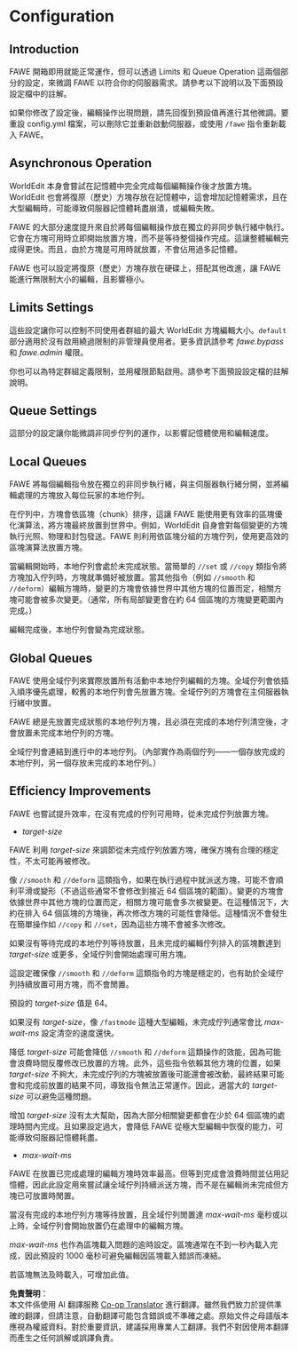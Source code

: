<!--
CO_OP_TRANSLATOR_METADATA:
{
  "original_hash": "a764123f23d4ccc0f5e25f937452f094",
  "translation_date": "2025-05-13T03:53:16+00:00",
  "source_file": "fastasyncworldedit/configuration/configuration.md",
  "language_code": "tw"
}
-->
# Configuration

## Introduction

FAWE 開箱即用就能正常運作，但可以透過 Limits 和 Queue Operation 這兩個部分的設定，來微調 FAWE 以符合你的伺服器需求。請參考以下說明以及下面預設設定檔中的註解。

如果你修改了設定後，編輯操作出現問題，請先回復到預設值再進行其他微調。要重設 config.yml 檔案，可以刪除它並重新啟動伺服器，或使用 `/fawe` 指令重新載入 FAWE。

## Asynchronous Operation

WorldEdit 本身會嘗試在記憶體中完全完成每個編輯操作後才放置方塊。WorldEdit 也會將復原（歷史）方塊存放在記憶體中，這會增加記憶體需求，且在大型編輯時，可能導致伺服器記憶體耗盡崩潰，或編輯失敗。

FAWE 的大部分速度提升來自於將每個編輯操作放在獨立的非同步執行緒中執行。它會在方塊可用時立即開始放置方塊，而不是等待整個操作完成。這讓整體編輯完成得更快。而且，由於方塊是可用時就放置，不會佔用過多記憶體。

FAWE 也可以設定將復原（歷史）方塊存放在硬碟上，搭配其他改進，讓 FAWE 能進行無限制大小的編輯，且影響極小。

## Limits Settings

這些設定讓你可以控制不同使用者群組的最大 WorldEdit 方塊編輯大小。`default` 部分適用於沒有啟用繞過限制的非管理員使用者。更多資訊請參考 *fawe.bypass* 和 *fawe.admin* 權限。

你也可以為特定群組定義限制，並用權限節點啟用。請參考下面預設設定檔的註解說明。

## Queue Settings

這部分的設定讓你能微調非同步佇列的運作，以影響記憶體使用和編輯速度。

## Local Queues

FAWE 將每個編輯指令放在獨立的非同步執行緒，與主伺服器執行緒分開，並將編輯處理的方塊放入每位玩家的本地佇列。

在佇列中，方塊會依區塊（chunk）排序，這讓 FAWE 能使用更有效率的區塊優化演算法，將方塊最終放置到世界中。例如，WorldEdit 自身會對每個變更的方塊執行光照、物理和封包發送。FAWE 則利用依區塊分組的方塊佇列，使用更高效的區塊演算法放置方塊。

當編輯開始時，本地佇列會處於未完成狀態。當簡單的 `//set` 或 `//copy` 類指令將方塊加入佇列時，方塊就準備好被放置。當其他指令（例如 `//smooth` 和 `//deform`）編輯方塊時，變更的方塊會依據世界中其他方塊的位置而定，相關方塊可能會被多次變更。（通常，所有局部變更會在約 64 個區塊的方塊變更範圍內完成。）

編輯完成後，本地佇列會變為完成狀態。

## Global Queues

FAWE 使用全域佇列來實際放置所有活動中本地佇列編輯的方塊。全域佇列會依插入順序優先處理，較舊的本地佇列會先放置方塊。全域佇列的方塊會在主伺服器執行緒中放置。

FAWE 總是先放置完成狀態的本地佇列方塊，且必須在完成的本地佇列清空後，才會放置未完成本地佇列的方塊。

全域佇列會連結到進行中的本地佇列。（內部實作為兩個佇列——一個存放完成的本地佇列，另一個存放未完成的本地佇列。）

## Efficiency Improvements

FAWE 也嘗試提升效率，在沒有完成的佇列可用時，從未完成佇列放置方塊。

- *target-size*

FAWE 利用 *target-size* 來調節從未完成佇列放置方塊，確保方塊有合理的穩定性，不太可能再被修改。

像 `//smooth` 和 `//deform` 這類指令，如果在執行過程中就派送方塊，可能不會順利平滑或變形（不過這些通常不會修改到接近 64 個區塊的範圍）。變更的方塊會依據世界中其他方塊的位置而定，相關方塊可能會多次被變更。在這種情況下，大約在排入 64 個區塊的方塊後，再次修改方塊的可能性會降低。這種情況不會發生在簡單操作如 `//copy` 和 `//set`，因為這些方塊不會被多次修改。

如果沒有等待完成的本地佇列等待放置，且未完成的編輯佇列排入的區塊數達到 *target-size* 或更多，全域佇列會開始處理可用方塊。

這設定確保像 `//smooth` 和 `//deform` 這類指令的方塊是穩定的，也有助於全域佇列持續放置可用方塊，而不會閒置。

預設的 *target-size* 值是 64。

如果沒有 *target-size*，像 `/fastmode` 這種大型編輯，未完成佇列通常會比 *max-wait-ms* 設定清空的速度還快。

降低 *target-size* 可能會降低 `//smooth` 和 `//deform` 這類操作的效能，因為可能會浪費時間反覆修改已放置的方塊。此外，這些指令依賴其他方塊的位置，如果 *target-size* 不夠大，未完成佇列的方塊被放置後可能還會被改動，最終結果可能會和完成前放置的結果不同，導致指令無法正常運作。因此，適當大的 *target-size* 可以避免這種問題。

增加 *target-size* 沒有太大幫助，因為大部分相關變更都會在少於 64 個區塊的處理時間內完成。且如果設定過大，會降低 FAWE 從極大型編輯中恢復的能力，可能導致伺服器記憶體耗盡。

- *max-wait-ms*

FAWE 在放置已完成處理的編輯方塊時效率最高。但等到完成會浪費時間並佔用記憶體，因此此設定用來嘗試讓全域佇列持續派送方塊，而不是在編輯尚未完成但方塊已可放置時閒置。

當沒有完成的本地佇列方塊等待放置，且全域佇列閒置達 *max-wait-ms* 毫秒或以上時，全域佇列會開始放置仍在處理中的編輯方塊。

*max-wait-ms* 也作為區塊載入問題的逾時設定。區塊通常在不到一秒內載入完成，因此預設的 1000 毫秒可避免編輯因區塊載入錯誤而凍結。

若區塊無法及時載入，可增加此值。

**免責聲明**：  
本文件係使用 AI 翻譯服務 [Co-op Translator](https://github.com/Azure/co-op-translator) 進行翻譯。雖然我們致力於提供準確的翻譯，但請注意，自動翻譯可能包含錯誤或不準確之處。原始文件之母語版本應視為權威資料。對於重要資訊，建議採用專業人工翻譯。我們不對因使用本翻譯而產生之任何誤解或誤譯負責。